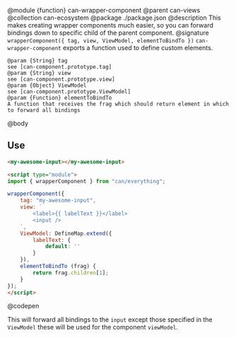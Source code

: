 @module {function} can-wrapper-component
@parent can-views
@collection can-ecosystem
@package ./package.json
@description This makes creating wrapper components much easier, so you can forward bindings down to specific child of the parent component.
@signature `wrapperComponent({ tag, view, ViewModel, elementToBindTo })`
`can-wrapper-component` exports a function used to define custom elements.
	
	@param {String} tag
	see [can-component.prototype.tag]
	@param {String} view
	see [can-component.prototype.view]
	@param {Object} ViewModel
	see [can-component.prototype.ViewModel]
	@param {Function} elementToBindTo
	A function that receives the frag which should return element in which to forward all bindings

@body

## Use
```html
<my-awesome-input></my-awesome-input>

<script type="module">
import { wrapperComponent } from "can/everything";

wrapperComponent({
	tag: "my-awesome-input",
	view: `
		<label>{{ labelText }}</label>
		<input />
	`,
	ViewModel: DefineMap.extend({
		labelText: {
			default: ''
		}
	}),
	elementToBindTo (frag) {
		return frag.children[1];
	}
});
</script>
```
@codepen

This will forward all bindings to the `input` except those specified in the `ViewModel` these will be used for the component `viewModel`.
